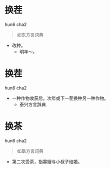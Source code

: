 # 换茬
hun6 cha2
> 如东方言词典
- 改种。
  - 明年～。

# 换茬
hun6 cha2
+ 一种作物收获后，次年或下一茬换种另一种作物。
  * 泰兴方言辞典

# 换茶
hun6 cha2
> 如皋方言词典
- 第二次受茶，指寡嫂与小叔子结婚。
